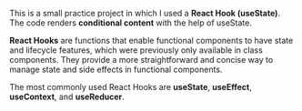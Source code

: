 This is a small practice project in which I used a **React Hook (useState)**. The code renders **conditional content** with the help of useState.

**React Hooks** are functions that enable functional components to have state and lifecycle features, which were previously only available in class components. They provide a more straightforward and concise way to manage state and side effects in functional components.

The most commonly used React Hooks are **useState**, **useEffect**, **useContext**, and **useReducer**.
